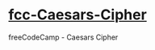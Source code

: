 # [fcc-Caesars-Cipher](https://www.freecodecamp.org/learn/javascript-algorithms-and-data-structures/javascript-algorithms-and-data-structures-projects/caesars-cipher)
freeCodeCamp - Caesars Cipher
